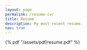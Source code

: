 ```yaml
---
layout: page
permalink: /resume-cv/
title: Resume
description: My most recent resume.
nav: true
---
```


 {% pdf "/assets/pdf/resume.pdf" %}
